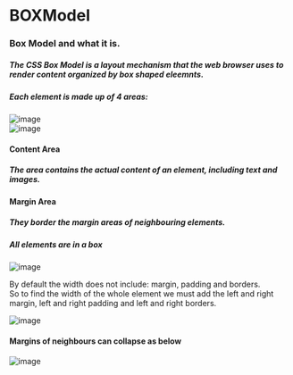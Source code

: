 # BOXModel
### Box Model and what it is.

##### The CSS Box Model is a layout mechanism that the web browser uses to render content organized by box shaped eleemnts. <br/>
##### Each element is made up of 4 areas: <br/>
![image](https://github.com/nafizjiwa/BOXModel/assets/56348190/3c261939-0bb7-4c09-9414-8b1ee4be2143)<br/>
![image](https://github.com/nafizjiwa/BOXModel/assets/56348190/c4901cf1-9131-465b-aff9-61b2ef711fc8)<br/>
#### Content Area<br/>
##### The area contains the actual content of an element, including text and images.<br/>

#### Margin Area<br/>
##### They border the margin areas of neighbouring elements.<br/>

##### All elements are in a box <br/>
![image](https://github.com/nafizjiwa/BOXModel/assets/56348190/df29b37f-0197-47d7-9363-3152caadb300)
<div class="1">
  <div class="2"> </div>
  <div class="3"> </div>
</div>

By default the width does not include: margin, padding and borders.<br/> 
So to find the width of the whole element we must add the left and right margin, left and right padding and left and right borders.

![image](https://github.com/nafizjiwa/BOXModel/assets/56348190/3bc385e3-acf7-42fc-a946-f4fcf6922537)

#### Margins of neighbours can collapse as below<br/>
![image](https://github.com/nafizjiwa/BOXModel/assets/56348190/892fd431-a51e-44ed-a74b-4fe5a0dd770f)










